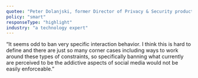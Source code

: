 ```yaml
---
quotee: "Peter Dolanjski, former Director of Privacy & Security products at Mozilla"
policy: "smart"
responseType: "highlight"
industry: "a technology expert"
---
```


“It seems odd to ban very specific interaction behavior. I think this is hard to define and there are just so many corner cases including ways to work around these types of constraints, so specifically banning what currently are perceived to be the addictive aspects of social media would not be easily enforceable.”
